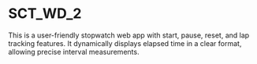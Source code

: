 # SCT_WD_2
This is a user-friendly stopwatch web app with start, pause, reset, and lap tracking features. It dynamically displays elapsed time in a clear format, allowing precise interval measurements.
